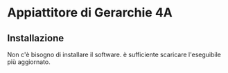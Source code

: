 # Appiattitore di Gerarchie 4A

## Installazione
Non c'è bisogno di installare il software. è sufficiente scaricare l'eseguibile più aggiornato. 

